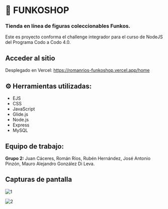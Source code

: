 # 🚀 FUNKOSHOP

### Tienda en línea de figuras coleccionables Funkos.

Este es proyecto conforma el challenge integrador para el curso de NodeJS del Programa Codo a Codo 4.0.


## Acceder al sitio

Desplegado en Vercel: https://romanrios-funkoshop.vercel.app/home


## ⚙ Herramientas utilizadas:

- EJS
- CSS
- JavaScript
- Glide.js
- Node.js
- Express
- MySQL
  

## Equipo de trabajo:

__Grupo 2:__ Juan Cáceres, Román Ríos, Rubén Hernández, José Antonio Pinzón, Mauro Alejandro González Di Leva.


## Capturas de pantalla

![1](https://github.com/romanrios/challenge_integrador/assets/122373737/d890ed54-f5ff-48e5-9768-04cfa8f95c75)

![2](https://github.com/romanrios/challenge_integrador/assets/122373737/a7a6af50-d8e7-4974-b419-b2e1c363da4c)
